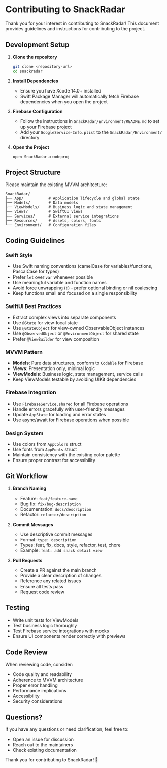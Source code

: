 # Contributing to SnackRadar

Thank you for your interest in contributing to SnackRadar! This document provides guidelines and instructions for contributing to the project.

## Development Setup

1. **Clone the repository**
   ```bash
   git clone <repository-url>
   cd snackradar
   ```

2. **Install Dependencies**
   - Ensure you have Xcode 14.0+ installed
   - Swift Package Manager will automatically fetch Firebase dependencies when you open the project

3. **Firebase Configuration**
   - Follow the instructions in `SnackRadar/Environment/README.md` to set up your Firebase project
   - Add your `GoogleService-Info.plist` to the `SnackRadar/Environment/` directory

4. **Open the Project**
   ```bash
   open SnackRadar.xcodeproj
   ```

## Project Structure

Please maintain the existing MVVM architecture:

```
SnackRadar/
├── App/           # Application lifecycle and global state
├── Models/        # Data models
├── ViewModels/    # Business logic and state management
├── Views/         # SwiftUI views
├── Services/      # External service integrations
├── Resources/     # Assets, colors, fonts
└── Environment/   # Configuration files
```

## Coding Guidelines

### Swift Style

- Use Swift naming conventions (camelCase for variables/functions, PascalCase for types)
- Prefer `let` over `var` whenever possible
- Use meaningful variable and function names
- Avoid force unwrapping (`!`) - prefer optional binding or nil coalescing
- Keep functions small and focused on a single responsibility

### SwiftUI Best Practices

- Extract complex views into separate components
- Use `@State` for view-local state
- Use `@StateObject` for view-owned ObservableObject instances
- Use `@ObservedObject` or `@EnvironmentObject` for shared state
- Prefer `@ViewBuilder` for view composition

### MVVM Pattern

- **Models**: Pure data structures, conform to `Codable` for Firebase
- **Views**: Presentation only, minimal logic
- **ViewModels**: Business logic, state management, service calls
- Keep ViewModels testable by avoiding UIKit dependencies

### Firebase Integration

- Use `FirebaseService.shared` for all Firebase operations
- Handle errors gracefully with user-friendly messages
- Update `AppState` for loading and error states
- Use async/await for Firebase operations when possible

### Design System

- Use colors from `AppColors` struct
- Use fonts from `AppFonts` struct
- Maintain consistency with the existing color palette
- Ensure proper contrast for accessibility

## Git Workflow

1. **Branch Naming**
   - Feature: `feat/feature-name`
   - Bug fix: `fix/bug-description`
   - Documentation: `docs/description`
   - Refactor: `refactor/description`

2. **Commit Messages**
   - Use descriptive commit messages
   - Format: `type: description`
   - Types: feat, fix, docs, style, refactor, test, chore
   - Example: `feat: add snack detail view`

3. **Pull Requests**
   - Create a PR against the main branch
   - Provide a clear description of changes
   - Reference any related issues
   - Ensure all tests pass
   - Request code review

## Testing

- Write unit tests for ViewModels
- Test business logic thoroughly
- Test Firebase service integrations with mocks
- Ensure UI components render correctly with previews

## Code Review

When reviewing code, consider:
- Code quality and readability
- Adherence to MVVM architecture
- Proper error handling
- Performance implications
- Accessibility
- Security considerations

## Questions?

If you have any questions or need clarification, feel free to:
- Open an issue for discussion
- Reach out to the maintainers
- Check existing documentation

Thank you for contributing to SnackRadar! 🎉
